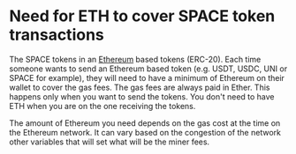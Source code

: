 # Need for ETH to cover SPACE token transactions

The SPACE tokens in an [Ethereum](https://www.ethereum.org) based tokens \(ERC-20\). Each time someone wants to send an Ethereum based token \(e.g. USDT, USDC, UNI or SPACE for example\), they will need to have a minimum of Ethereum on their wallet to cover the gas fees. The gas fees are always paid in Ether. This happens only when you want to send the tokens. You don't need to have ETH when you are on the one receiving the tokens.

The amount of Ethereum you need depends on the gas cost at the time on the Ethereum network. It can vary based on the congestion of the network other variables that will set what will be the miner fees.

